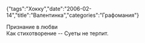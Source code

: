 {"tags":"Хокку","date":"2006-02-14","title":"Валентинка","categories":"Графомания"}

Признание в любви  
Как стихотворение -- 
Суеты не терпит.
